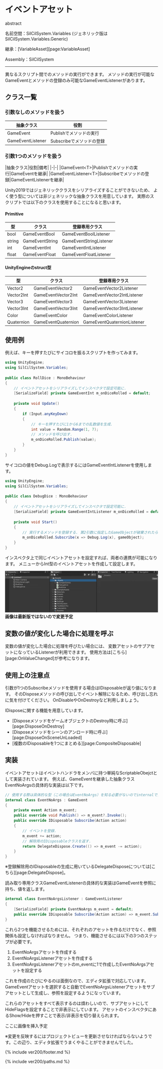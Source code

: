 # イベントアセット

abstract

名前空間：SilCilSystem.Variables (ジェネリック版はSilCilSystem.Variables.Generic)

継承：[VariableAsset][page:VariableAsset]

Assembly：SilCilSystem

---

異なるスクリプト間でのメソッドの実行ができます。
メソッドの実行が可能なGameEventとメソッドの登録のみ可能なGameEventListenerがあります。

## クラス一覧

### 引数なしのメソッドを扱う

|抽象クラス|役割|
|-|-|
|GameEvent|Publishでメソッドの実行|
|GameEventListener|Subscribeでメソッドの登録|

### 引数1つのメソッドを扱う

|抽象クラス|役割|備考|
|-|-|
|GameEvent\<T>|Publishでメソッドの実行|GameEventを継承|
|GameEventListener\<T>|Subscribeでメソッドの登録|GameEventListenerを継承|

Unity2019ではジェネリッククラスをシリアライズすることができないため、
よく使う型については非ジェネリックな抽象クラスを用意しています。
実際のスクリプトでは以下のクラスを使用することになると思います。

#### Primitive

|型|クラス|登録専用クラス|
|-|-|-|
|bool|GameEventBool|GameEventBoolListener|
|string|GameEventString|GameEventStringListener|
|int|GameEventInt|GameEventIntListener|
|float|GameEventFloat|GameEventFloatListener|

#### UnityEngineのstruct型

|型|クラス|登録専用クラス|
|-|-|-|
|Vector2|GameEventVector2|GameEventVector2Listener|
|Vector2Int|GameEventVector2Int|GameEventVector2IntListener|
|Vector3|GameEventVector3|GameEventVector3Listener|
|Vector3Int|GameEventVector3Int|GameEventVector3IntListener|
|Color|GameEventColor|GameEventColorListener|
|Quaternion|GameEventQuaternion|GameEventQuaternionListener|

## 使用例

例えば、キーを押すたびにサイコロを振るスクリプトを作ってみます。

```cs
using UnityEngine;
using SilCilSystem.Variables;

public class RollDice : MonoBehaviour
{
    // イベントアセットをシリアライズしてインスペクタで設定可能に.
    [SerializeField] private GameEventInt m_onDiceRolled = default;

    private void Update()
    {
        if (Input.anyKeyDown)
        {
            // キーを押すたびに1から6までの乱数値を生成.
            int value = Random.Range(1, 7);
            // メソッドを呼び出す.
            m_onDiceRolled.Publish(value);
        }
    }
}
```

サイコロの値をDebug.Logで表示するにはGameEventIntListenerを使用します。

```cs
using UnityEngine;
using SilCilSystem.Variables;

public class DebugDice : MonoBehaviour
{
    // イベントアセットをシリアライズしてインスペクタで設定可能に.
    [SerializeField] private GameEventIntListener m_onDiceRolled = default;

    private void Start()
    {
        // 実行するメソッドを登録する. 第2引数に指定したGameObjectが破棄されたらイベント解除される.
        m_onDiceRolled.Subscribe(x => Debug.Log(x), gameObject);
    }
}
```

インスペクタ上で同じイベントアセットを設定すれば、両者の連携が可能になります。
メニューからInt型のイベントアセットを作成して設定します。

![イベントアセットをインスペクタ上で設定する][fig:GameEventInInspector]
**画像は最新版ではないので変更予定**

## 変数の値が変化した場合に処理を呼ぶ

変数の値が変化した場合に処理を呼びたい場合には、
変数アセットのサブアセットになっているListenerが利用できます。
使用方法は[こちら][page:OnValueChanged]が参考になります。

## 使用上の注意点

引数が1つのSubscribeメソッドを使用する場合はIDisposableが返り値になります。
そのDisposeメソッドの呼び出しでイベント解除になるため、呼び出し忘れに気を付けてください。
OnDisableやOnDestroyなど利用しましょう。

IDisposeに関する機能を用意しています。

- [DisposeメソッドをゲームオブジェクトのDestroy時に呼ぶ][page:DisposeOnDestroy]
- [Disposeメソッドをシーンのアンロード時に呼ぶ][page:DisposeOnSceneUnLoaded]
- [複数のIDisposableを1つにまとめる][page:CompositeDisposable]

## 実装

イベントアセットはイベントハンドラをメンバに持つ単純なScriptableObejctとして実装されています。
例えば、GameEventを継承した抽象クラスEventNoArgsの具体的な実装は以下です。

```cs
// 使用する際は具体的な型（この場合はEventNoArgs）を知る必要がないのでinternalで実装.
internal class EventNoArgs : GameEvent
{
    private event Action m_event;
    public override void Publish() => m_event?.Invoke();
    public override IDisposable Subscribe(Action action)
    {
        // イベントを登録.
        m_event += action;
        // 解除用のIDisposableクラスを返す.
        return DelegateDispose.Create(() => m_event -= action);
    }
}
```

※登録解除用のIDisposableの生成に用いているDelegateDisposeについては[こちら][page:DelegateDispose]。

読み取り専用クラスGameEventListenerの具体的な実装はGameEventを参照に持ち、値を返します。

```cs
internal class EventNoArgsListener : GameEventListener
{
    [SerializeField] private EventNoArgs m_event = default;
    public override IDisposable Subscribe(Action action) => m_event.Subscribe(action);
}
```

これら2つを機能させるためには、それぞれのアセットを作るだけでなく、参照関係も設定しなければなりません。
つまり、機能させるには以下の3つのステップが必要です。

1. EventNoArgsアセットを作成する
2. EventNoArgsListenerアセットを作成する
3. EventNoArgsListenerアセットのm_eventに1で作成したEventNoArgsアセットを設定する

これを作成のたびにやるのは面倒なので、エディタ拡張で対応しています。
GameEventアセットを選択すると自動でEventNoArgsListenerアセットをサブアセットとして生成し、参照を設定するようになっています。

これらのアセットをすべて表示するのは煩わしいので、サブアセットにしてHideFlagsを設定することで非表示にしています。
アセットのインスペクタにあるShow/Hideを押すことで表示/非表示を切り替えられます。

ここに画像を挿入予定

※変更を反映するにはプロジェクトビューを更新させなければならないようです。この辺り、エディタ拡張でうまくやることができませんでした。

<!--- footer --->

{% include ver200/footer.md %}

<!--- 参照 --->

{% include ver200/paths.md %}

[fig:GameEventInInspector]: Figures/GameEventInInspector.gif

